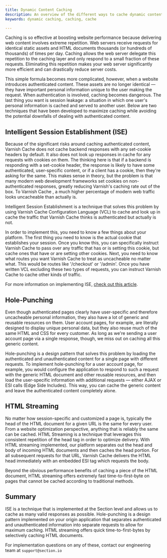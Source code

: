 ```yaml
---
title: Dynamic Content Caching
description: An overview of the different ways to cache dynamic content on the platform.
keywords: dynamic caching, caching, cache

---
```


Caching is so effective at boosting website performance because delivering web content involves extreme repetition. Web servers receive requests for identical static assets and HTML documents thousands (or hundreds of thousands) of times per day. Caching allows the web server delegate this repetition to the caching layer and only respond to a small fraction of these requests. Eliminating this repetition makes your web server significantly more efficient and can drastically reduce server costs.  

This simple formula becomes more complicated, however, when a website introduces authenticated content. These assets are no longer identical — they have important personal information unique to the user making the request. When authentication is involved, caching becomes dangerous. The last thing you want is session leakage: a situation in which one user's personal information is cached and served to another user. Below are two techniques that have been developed to maximize caching while avoiding the potential downfalls of dealing with authenticated content.

## Intelligent Session Establishment (ISE)

Because of the significant risks around caching authenticated content, Varnish Cache  does not cache backend responses with any set-cookie headers by default. It also does not look up responses in cache for any requests with cookies on them. The thinking here is that if a backend is responding with a set-cookie header, the response is likely to have some authenticated, user-specific content, or if a client has a cookie, then they're asking for the same. This makes sense in theory, but the problem is that many modern web development frameworks set cookies on non-authenticated responses, greatly reducing Varnish's caching rate out of the box. To Varnish Cache , a much higher percentage of modern web traffic looks uncacheable than actually is.

Intelligent Session Establishment is a technique that solves this problem by using Varnish Cache Configuration Language (VCL) to cache and look up in cache the traffic that Varnish Cache  thinks is authenticated but actually is not.

In order to implement this, you need to know a few things about your platform. The first thing you need to know is the actual cookie that establishes your session. Once you know this, you can specifically instruct Varnish Cache  to pass over any traffic that has or is setting this cookie, but cache ones that have or are setting other cookies. Next, you need to know what routes you want Varnish Cache  to treat as uncacheable no matter what. This would be routes like '/checkout' or '/admin'. Once you have written VCL excluding these two types of requests, you can instruct Varnish Cache to cache other kinds of traffic.

For more information on implementing ISE, [check out this article](https://community.section.io/t/a-novel-way-to-cache-html/79).

## Hole-Punching

Even though authenticated pages clearly have user-specific and therefore uncacheable personal information, they also have a lot of generic and reusable resources on them. User account pages, for example, are literally designed to display unique personal data, but they also reuse much of the same HTML and CSS for every customer. As long as we're sending a user account page via a single response, though, we miss out on caching all this generic content.

Hole-punching is a design pattern that solves this problem by loading the authenticated and unauthenticated content for a single page with different requests. To implement hole-punching for a user account page, for example, you would configure the application to respond to such a request with the generic HTML document and other reusable resources, and then load the user-specific information with additional requests — either AJAX or ESI calls (Edge Side Includes). This way, you can cache the generic content and leave the authenticated content completely alone.

## HTML Streaming

No matter how session-specific and customized a page is, typically the head of the HTML document for a given URL is the same for every user. From a website optimization perspective, anything that is reliably the same can be cached. HTML Streaming is a technique that leverages this consistent repetition of the head tag in order to optimize delivery. With HTML streaming implemented, our platform separates out the head and body of incoming HTML documents and then caches the head portion. For all subsequent requests for that URL, Varnish Cache  delivers the HTML head immediately with an embedded ESI tag which requests the body.

Beyond the obvious performance benefits of caching a piece of the HTML document, HTML streaming offers extremely fast time-to-first-byte on pages that cannot be cached according to traditional methods.

## Summary

ISE is a technique that is implemented at the Section level and allows us to cache as many valid responses as possible. Hole-punching is a design pattern implemented on your origin application that separates authenticated and unauthenticated information into separate requests to allow for maximum caching. HTML streaming offers quick time-to-first-bytes by selectively caching HTML documents.

For implementation questions on any of these, contact our engineering team at `support@section.io`

